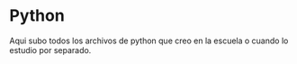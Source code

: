 # Python
Aqui subo todos los archivos de python que creo en la escuela o cuando lo estudio por separado.
